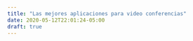 ```yaml
---
title: "Las mejores aplicaciones para video conferencias"
date: 2020-05-12T22:01:24-05:00
draft: true
---
```


